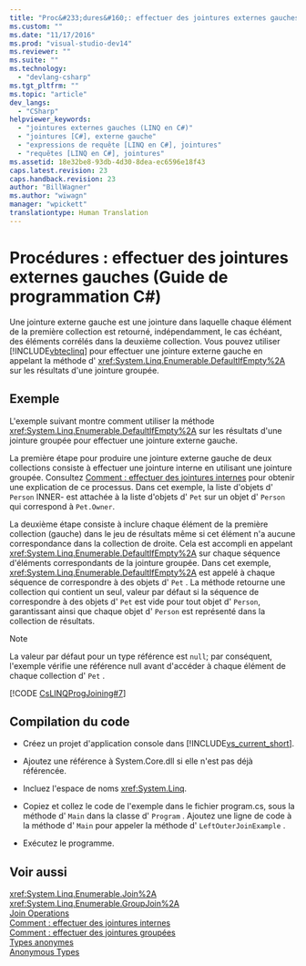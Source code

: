 ```yaml
---
title: "Proc&#233;dures&#160;: effectuer des jointures externes gauches (Guide de programmation&#160;C#) | Microsoft Docs"
ms.custom: ""
ms.date: "11/17/2016"
ms.prod: "visual-studio-dev14"
ms.reviewer: ""
ms.suite: ""
ms.technology: 
  - "devlang-csharp"
ms.tgt_pltfrm: ""
ms.topic: "article"
dev_langs: 
  - "CSharp"
helpviewer_keywords: 
  - "jointures externes gauches (LINQ en C#)"
  - "jointures [C#], externe gauche"
  - "expressions de requête [LINQ en C#], jointures"
  - "requêtes [LINQ en C#], jointures"
ms.assetid: 18e32be8-93db-4d30-8dea-ec6596e18f43
caps.latest.revision: 23
caps.handback.revision: 23
author: "BillWagner"
ms.author: "wiwagn"
manager: "wpickett"
translationtype: Human Translation
---
```

# Proc&#233;dures&#160;: effectuer des jointures externes gauches (Guide de programmation&#160;C#)
Une jointure externe gauche est une jointure dans laquelle chaque élément de la première collection est retourné, indépendamment, le cas échéant, des éléments corrélés dans la deuxième collection.  Vous pouvez utiliser [!INCLUDE[vbteclinq](../../../csharp/includes/vbteclinq_md.md)] pour effectuer une jointure externe gauche en appelant la méthode d' <xref:System.Linq.Enumerable.DefaultIfEmpty%2A> sur les résultats d'une jointure groupée.  
  
## Exemple  
 L'exemple suivant montre comment utiliser la méthode <xref:System.Linq.Enumerable.DefaultIfEmpty%2A> sur les résultats d'une jointure groupée pour effectuer une jointure externe gauche.  
  
 La première étape pour produire une jointure externe gauche de deux collections consiste à effectuer une jointure interne en utilisant une jointure groupée.  Consultez [Comment : effectuer des jointures internes](../../../csharp/programming-guide/linq-query-expressions/how-to-perform-inner-joins.md) pour obtenir une explication de ce processus. Dans cet exemple, la liste d'objets d' `Person` INNER\- est attachée à la liste d'objets d' `Pet` sur un objet d' `Person` qui correspond à `Pet.Owner`.  
  
 La deuxième étape consiste à inclure chaque élément de la première collection \(gauche\) dans le jeu de résultats même si cet élément n'a aucune correspondance dans la collection de droite.  Cela est accompli en appelant <xref:System.Linq.Enumerable.DefaultIfEmpty%2A> sur chaque séquence d'éléments correspondants de la jointure groupée.  Dans cet exemple, <xref:System.Linq.Enumerable.DefaultIfEmpty%2A> est appelé à chaque séquence de correspondre à des objets d' `Pet` .  La méthode retourne une collection qui contient un seul, valeur par défaut si la séquence de correspondre à des objets d' `Pet` est vide pour tout objet d' `Person`, garantissant ainsi que chaque objet d' `Person` est représenté dans la collection de résultats.  
  
> [!NOTE]
>  La valeur par défaut pour un type référence est `null`; par conséquent, l'exemple vérifie une référence null avant d'accéder à chaque élément de chaque collection d' `Pet` .  
  
 [!CODE [CsLINQProgJoining#7](../CodeSnippet/VS_Snippets_VBCSharp/CsLINQProgJoining#7)]  
  
## Compilation du code  
  
-   Créez un projet d'application console dans [!INCLUDE[vs_current_short](../../../csharp/programming-guide/classes-and-structs/includes/vs_current_short_md.md)].  
  
-   Ajoutez une référence à System.Core.dll si elle n'est pas déjà référencée.  
  
-   Incluez l'espace de noms <xref:System.Linq>.  
  
-   Copiez et collez le code de l'exemple dans le fichier program.cs, sous la méthode d' `Main` dans la classe d' `Program` .  Ajoutez une ligne de code à la méthode d' `Main` pour appeler la méthode d' `LeftOuterJoinExample` .  
  
-   Exécutez le programme.  
  
## Voir aussi  
 <xref:System.Linq.Enumerable.Join%2A>   
 <xref:System.Linq.Enumerable.GroupJoin%2A>   
 [Join Operations](../../../visual-basic/programming-guide/concepts/linq/join-operations.md)   
 [Comment : effectuer des jointures internes](../../../csharp/programming-guide/linq-query-expressions/how-to-perform-inner-joins.md)   
 [Comment : effectuer des jointures groupées](../../../csharp/programming-guide/linq-query-expressions/how-to-perform-grouped-joins.md)   
 [Types anonymes](../../../csharp/programming-guide/classes-and-structs/anonymous-types.md)   
 [Anonymous Types](../../../visual-basic/programming-guide/language-features/objects-and-classes/anonymous-types.md)